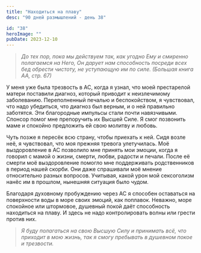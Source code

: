```yaml
---
title: "Находиться на плаву"
desc: "90 дней размышлений - день 38"

id: "38"
heroImage: ""
pubDate: 2023-12-10
---
```

> _До тех пор, пока мы действуем так, как угодно Ему и смиренно полагаемся на
> Него, Он дарует нам способность посреди всех бед обрести чистоту, не
> уступающую им по силе. (Большая книга АА, стр. 67)_

У меня уже была трезвость в АС, когда я узнал, что моей престарелой матери
поставили диагноз, который приводит к неизлечимому заболеванию. Переполненный
печалью и беспокойством, я чувствовал, что надо убедиться, что диагноз был
верным, и о ней правильно заботятся. Эти благородные импульсы стали почти
навязчивыми. Спонсор помог мне препоручить их Высшей Силе. Я смог позвонить
маме и спокойно предложить ей свою молитву и любовь.

Чуть позже я пересёк всю страну, чтобы приехать к ней. Сидя возле неё, я
чувствовал, что моя прежняя тревога улетучилась. Моё выздоровление в АС
позволило мне принять мои эмоции, когда я говорил с мамой о жизни, смерти,
любви, радости и печали. После её смерти моё выздоровление помогло мне
поддерживать родственников в период нашей скорби. Они даже спрашивали моё
мнение относительно разных вопросов. Учитывая, какой урон мой сексоголизм
нанёс им в прошлом, нынешняя ситуация было чудом.

Благодаря духовному пробуждению через АС я способен оставаться на поверхности
воды в море своих эмоций, как поплавок. Неважно, море спокойное или штормовое,
душевный покой даёт способность находиться на плаву. И здесь не надо
контролировать волны или грести против них.

> _Я буду полагаться на свою Высшую Силу и принимать всё, что приходит в мою
> жизнь, так я смогу пребывать в душевном покое и трезвости._

